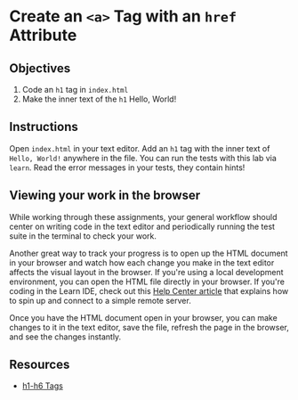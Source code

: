# Create an `<a>` Tag with an `href` Attribute

## Objectives

1. Code an `h1` tag in `index.html`
2. Make the inner text of the `h1` Hello, World!

## Instructions

Open `index.html` in your text editor. Add an `h1` tag with the inner text of `Hello, World!` anywhere in the file. You can run the tests with this lab via `learn`. Read the error messages in your tests, they contain hints!

## Viewing your work in the browser

While working through these assignments, your general workflow should center on writing code in the text editor and periodically running the test suite in the terminal to check your work.

Another great way to track your progress is to open up the HTML document in your browser and watch how each change you make in the text editor affects the visual layout in the browser. If you're using a local development environment, you can open the HTML file directly in your browser. If you're coding in the Learn IDE, check out this [Help Center article](http://help.learn.co/the-learn-ide/common-ide-questions/viewing-html-pages-in-the-learn-ide) that explains how to spin up and connect to a simple remote server.

Once you have the HTML document open in your browser, you can make changes to it in the text editor, save the file, refresh the page in the browser, and see the changes instantly.

## Resources

* [h1-h6 Tags](https://www.w3schools.com/tags/tag_hn.asp)

